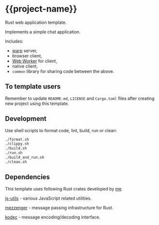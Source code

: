 # {{project-name}}

Rust web application template.

Implements a simple chat application.

Includes:
- [warp](https://github.com/seanmonstar/warp) server,
- browser client,
- [Web Worker](https://developer.mozilla.org/en-US/docs/Web/API/Web_Workers_API/Using_web_workers) for client,
- native client,
- `common` library for sharing code between the above.

## To template users

Remember to update `README.md`, `LICENSE` and `Cargo.toml` files after creating new project using this template. 

## Development

Use shell scripts to format code, lint, build, run or clean:

```bash
./format.sh
./clippy.sh
./build.sh
./run.sh
./build_and_run.sh
./clean.sh
```

## Dependencies

This template uses following Rust crates developed by [me](https://github.com/zduny)

[js-utils](https://github.com/zduny/js-utils) - various JavaScript related utilities.

[mezzenger](https://github.com/zduny/mezzenger) - message passing infrastructure for Rust.

[kodec](https://github.com/zduny/kodec) - message encoding/decoding interface.
